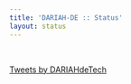 ```yaml
---
title: 'DARIAH-DE :: Status'
layout: status
---
```


<br/>

<a class="twitter-timeline" data-height="600" href="https://twitter.com/DARIAHdeTech">Tweets by DARIAHdeTech</a> <script async src="https://platform.twitter.com/widgets.js" charset="utf-8"></script>

